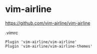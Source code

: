 # vim-airline

https://github.com/vim-airline/vim-airline


.vimrc

```vim
Plugin 'vim-airline/vim-airline'
Plugin 'vim-airline/vim-airline-themes'
```
